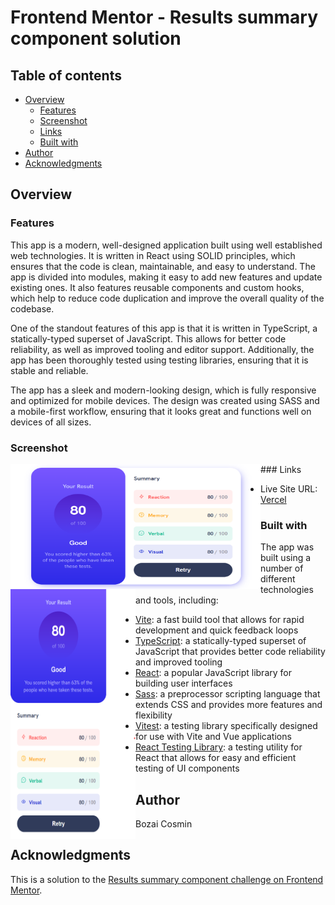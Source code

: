 # Frontend Mentor - Results summary component solution

## Table of contents

- [Overview](#overview)
  - [Features](#features)
  - [Screenshot](#screenshot)
  - [Links](#links)
  - [Built with](#built-with)
- [Author](#author)
- [Acknowledgments](#acknowledgments)

## Overview

### Features

This app is a modern, well-designed application built using well established web technologies. It is written in React using SOLID principles, which ensures that the code is clean, maintainable, and easy to understand. The app is divided into modules, making it easy to add new features and update existing ones. It also features reusable components and custom hooks, which help to reduce code duplication and improve the overall quality of the codebase.

One of the standout features of this app is that it is written in TypeScript, a statically-typed superset of JavaScript. This allows for better code reliability, as well as improved tooling and editor support. Additionally, the app has been thoroughly tested using testing libraries, ensuring that it is stable and reliable.

The app has a sleek and modern-looking design, which is fully responsive and optimized for mobile devices. The design was created using SASS and a mobile-first workflow, ensuring that it looks great and functions well on devices of all sizes.

### Screenshot
<img src="./public/lg-screen.png" align="left" height="200" width="400" >
<img src="./public/sm-screen.png" align="left" height="400" width="200" >
### Links

- Live Site URL: [Vercel](https://result-summary-component-three.vercel.app/)

### Built with

The app was built using a number of different technologies and tools, including:

- [Vite]("https://vitejs.dev/"): a fast build tool that allows for rapid development and quick feedback loops
- [TypeScript]("https://www.typescriptlang.org/"): a statically-typed superset of JavaScript that provides better code reliability and improved tooling
- [React]("https://react.dev/"): a popular JavaScript library for building user interfaces
- [Sass]("https://sass-lang.com/"): a preprocessor scripting language that extends CSS and provides more features and flexibility
- [Vitest]("https://vitest.dev/"): a testing library specifically designed for use with Vite and Vue applications
- [React Testing Library]("https://testing-library.com/"): a testing utility for React that allows for easy and efficient testing of UI components

## Author

Bozai Cosmin

## Acknowledgments

This is a solution to the [Results summary component challenge on Frontend Mentor](https://www.frontendmentor.io/challenges/results-summary-component-CE_K6s0maV).
